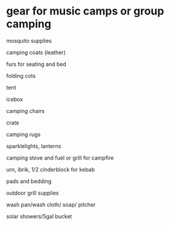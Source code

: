 gear for music camps or group camping
====================

mosquito supplies

camping coats (leather)

furs for seating and bed

folding cots

tent

icebox

camping chairs

crate

camping rugs

sparklelights, lanterns

camping stove and fuel or grill for campfire

urn, ibrik, 1/2 cinderblock for kebab

pads and bedding

outdoor grill supplies

wash pan/wash cloth/ soap/ pitcher

solar showers/5gal bucket
